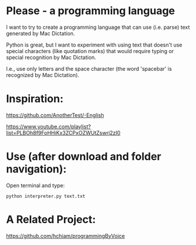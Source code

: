 # **Please** - a programming language

I want to try to create a programming language that can use (i.e. parse) text generated by Mac Dictation.

Python is great, but I want to experiment with using text that doesn't use special characters (like quotation marks) that would require typing or special recognition by Mac Dictation.

I.e., use only letters and the space character (the word 'spacebar' is recognized by Mac Dictation).

# Inspiration:

https://github.com/AnotherTest/-English

https://www.youtube.com/playlist?list=PLBOh8f9FoHHiKx3ZCPxOZWUtZswrj2zI0

# Use (after download and folder navigation):

Open terminal and type:

    python interpreter.py text.txt

# A Related Project:

https://github.com/hchiam/programmingByVoice